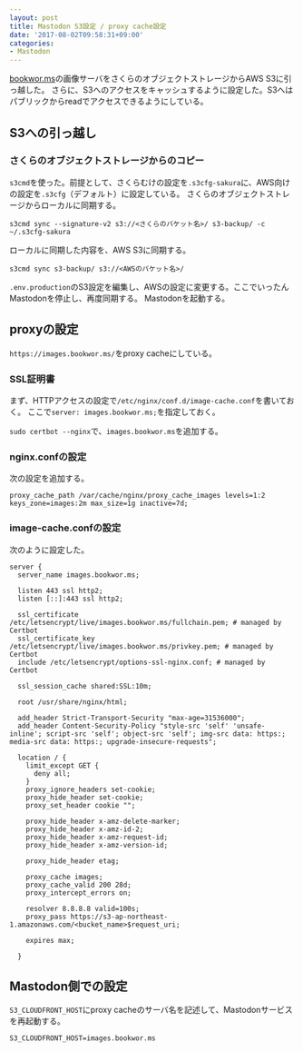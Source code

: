 ```yaml
---
layout: post
title: Mastodon S3設定 / proxy cache設定
date: '2017-08-02T09:58:31+09:00'
categories:
- Mastodon
---
```


[bookwor.ms](https://bookwor.ms)の画像サーバをさくらのオブジェクトストレージからAWS S3に引っ越した。
さらに、S3へのアクセスをキャッシュするように設定した。S3へはパブリックからreadでアクセスできるようにしている。

## S3への引っ越し

### さくらのオブジェクトストレージからのコピー

`s3cmd`を使った。前提として、さくらむけの設定を`.s3cfg-sakura`に、AWS向けの設定を`.s3cfg`（デフォルト）に設定している。
さくらのオブジェクトストレージからローカルに同期する。

```
s3cmd sync --signature-v2 s3://<さくらのバケット名>/ s3-backup/ -c ~/.s3cfg-sakura
```

ローカルに同期した内容を、AWS S3に同期する。

```
s3cmd sync s3-backup/ s3://<AWSのバケット名>/ 
```

`.env.production`のS3設定を編集し、AWSの設定に変更する。ここでいったんMastodonを停止し、再度同期する。
Mastodonを起動する。

## proxyの設定

`https://images.bookwor.ms/`をproxy cacheにしている。

### SSL証明書

まず、HTTPアクセスの設定で`/etc/nginx/conf.d/image-cache.conf`を書いておく。
ここで`server: images.bookwor.ms;`を指定しておく。

`sudo certbot --nginx`で、`images.bookwor.ms`を追加する。

### nginx.confの設定

次の設定を追加する。

```
proxy_cache_path /var/cache/nginx/proxy_cache_images levels=1:2 keys_zone=images:2m max_size=1g inactive=7d; 
```

### image-cache.confの設定

次のように設定した。

```
server {
  server_name images.bookwor.ms;

  listen 443 ssl http2; 
  listen [::]:443 ssl http2;
  
  ssl_certificate /etc/letsencrypt/live/images.bookwor.ms/fullchain.pem; # managed by Certbot
  ssl_certificate_key /etc/letsencrypt/live/images.bookwor.ms/privkey.pem; # managed by Certbot
  include /etc/letsencrypt/options-ssl-nginx.conf; # managed by Certbot

  ssl_session_cache shared:SSL:10m;

  root /usr/share/nginx/html;

  add_header Strict-Transport-Security "max-age=31536000";
  add_header Content-Security-Policy "style-src 'self' 'unsafe-inline'; script-src 'self'; object-src 'self'; img-src data: https:; media-src data: https:; upgrade-insecure-requests";

  location / {
    limit_except GET {
      deny all;
    } 
    proxy_ignore_headers set-cookie;
    proxy_hide_header set-cookie;
    proxy_set_header cookie "";

    proxy_hide_header x-amz-delete-marker;
    proxy_hide_header x-amz-id-2;
    proxy_hide_header x-amz-request-id;
    proxy_hide_header x-amz-version-id;

    proxy_hide_header etag;

    proxy_cache images;
    proxy_cache_valid 200 28d;
    proxy_intercept_errors on;

    resolver 8.8.8.8 valid=100s;
    proxy_pass https://s3-ap-northeast-1.amazonaws.com/<bucket_name>$request_uri;

    expires max;

  }
```

## Mastodon側での設定

`S3_CLOUDFRONT_HOST`にproxy cacheのサーバ名を記述して、Mastodonサービスを再起動する。

```
S3_CLOUDFRONT_HOST=images.bookwor.ms
```
